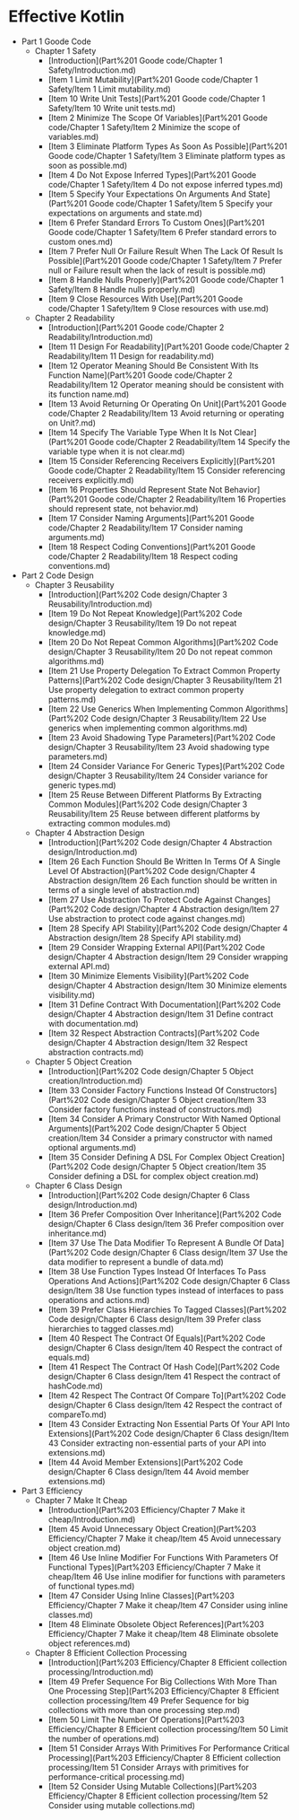 # Effective Kotlin

- Part 1 Goode Code
  - Chapter 1 Safety
    * [Introduction](Part%201 Goode code/Chapter 1 Safety/Introduction.md)
    * [Item 1 Limit Mutability](Part%201 Goode code/Chapter 1 Safety/Item 1 Limit mutability.md)
    * [Item 10 Write Unit Tests](Part%201 Goode code/Chapter 1 Safety/Item 10 Write unit tests.md)
    * [Item 2 Minimize The Scope Of Variables](Part%201 Goode code/Chapter 1 Safety/Item 2 Minimize the scope of variables.md)
    * [Item 3 Eliminate Platform Types As Soon As Possible](Part%201 Goode code/Chapter 1 Safety/Item 3 Eliminate platform types as soon as possible.md)
    * [Item 4 Do Not Expose Inferred Types](Part%201 Goode code/Chapter 1 Safety/Item 4 Do not expose inferred types.md)
    * [Item 5 Specify Your Expectations On Arguments And State](Part%201 Goode code/Chapter 1 Safety/Item 5 Specify your expectations on arguments and state.md)
    * [Item 6 Prefer Standard Errors To Custom Ones](Part%201 Goode code/Chapter 1 Safety/Item 6 Prefer standard errors to custom ones.md)
    * [Item 7 Prefer Null Or Failure Result When The Lack Of Result Is Possible](Part%201 Goode code/Chapter 1 Safety/Item 7 Prefer null or Failure result when the lack of result is possible.md)
    * [Item 8 Handle Nulls Properly](Part%201 Goode code/Chapter 1 Safety/Item 8 Handle nulls properly.md)
    * [Item 9 Close Resources With Use](Part%201 Goode code/Chapter 1 Safety/Item 9 Close resources with use.md)
  - Chapter 2 Readability
    * [Introduction](Part%201 Goode code/Chapter 2 Readability/Introduction.md)
    * [Item 11 Design For Readability](Part%201 Goode code/Chapter 2 Readability/Item 11 Design for readability.md)
    * [Item 12 Operator Meaning Should Be Consistent With Its Function Name](Part%201 Goode code/Chapter 2 Readability/Item 12 Operator meaning should be consistent with its function name.md)
    * [Item 13 Avoid Returning Or Operating On Unit](Part%201 Goode code/Chapter 2 Readability/Item 13 Avoid returning or operating on Unit?.md)
    * [Item 14 Specify The Variable Type When It Is Not Clear](Part%201 Goode code/Chapter 2 Readability/Item 14 Specify the variable type when it is not clear.md)
    * [Item 15 Consider Referencing Receivers Explicitly](Part%201 Goode code/Chapter 2 Readability/Item 15 Consider referencing receivers explicitly.md)
    * [Item 16 Properties Should Represent State Not Behavior](Part%201 Goode code/Chapter 2 Readability/Item 16 Properties should represent state, not behavior.md)
    * [Item 17 Consider Naming Arguments](Part%201 Goode code/Chapter 2 Readability/Item 17 Consider naming arguments.md)
    * [Item 18 Respect Coding Conventions](Part%201 Goode code/Chapter 2 Readability/Item 18 Respect coding conventions.md)
- Part 2 Code Design
  - Chapter 3 Reusability
    * [Introduction](Part%202 Code design/Chapter 3 Reusability/Introduction.md)
    * [Item 19 Do Not Repeat Knowledge](Part%202 Code design/Chapter 3 Reusability/Item 19 Do not repeat knowledge.md)
    * [Item 20 Do Not Repeat Common Algorithms](Part%202 Code design/Chapter 3 Reusability/Item 20 Do not repeat common algorithms.md)
    * [Item 21 Use Property Delegation To Extract Common Property Patterns](Part%202 Code design/Chapter 3 Reusability/Item 21 Use property delegation to extract common property patterns.md)
    * [Item 22 Use Generics When Implementing Common Algorithms](Part%202 Code design/Chapter 3 Reusability/Item 22 Use generics when implementing common algorithms.md)
    * [Item 23 Avoid Shadowing Type Parameters](Part%202 Code design/Chapter 3 Reusability/Item 23 Avoid shadowing type parameters.md)
    * [Item 24 Consider Variance For Generic Types](Part%202 Code design/Chapter 3 Reusability/Item 24 Consider variance for generic types.md)
    * [Item 25 Reuse Between Different Platforms By Extracting Common Modules](Part%202 Code design/Chapter 3 Reusability/Item 25 Reuse between different platforms by extracting common modules.md)
  - Chapter 4 Abstraction Design
    * [Introduction](Part%202 Code design/Chapter 4 Abstraction design/Introduction.md)
    * [Item 26 Each Function Should Be Written In Terms Of A Single Level Of Abstraction](Part%202 Code design/Chapter 4 Abstraction design/Item 26 Each function should be written in terms of a single level of abstraction.md)
    * [Item 27 Use Abstraction To Protect Code Against Changes](Part%202 Code design/Chapter 4 Abstraction design/Item 27 Use abstraction to protect code against changes.md)
    * [Item 28 Specify API Stability](Part%202 Code design/Chapter 4 Abstraction design/Item 28 Specify API stability.md)
    * [Item 29 Consider Wrapping External API](Part%202 Code design/Chapter 4 Abstraction design/Item 29 Consider wrapping external API.md)
    * [Item 30 Minimize Elements Visibility](Part%202 Code design/Chapter 4 Abstraction design/Item 30 Minimize elements visibility.md)
    * [Item 31 Define Contract With Documentation](Part%202 Code design/Chapter 4 Abstraction design/Item 31 Define contract with documentation.md)
    * [Item 32 Respect Abstraction Contracts](Part%202 Code design/Chapter 4 Abstraction design/Item 32 Respect abstraction contracts.md)
  - Chapter 5 Object Creation
    * [Introduction](Part%202 Code design/Chapter 5 Object creation/Introduction.md)
    * [Item 33 Consider Factory Functions Instead Of Constructors](Part%202 Code design/Chapter 5 Object creation/Item 33 Consider factory functions instead of constructors.md)
    * [Item 34 Consider A Primary Constructor With Named Optional Arguments](Part%202 Code design/Chapter 5 Object creation/Item 34 Consider a primary constructor with named optional arguments.md)
    * [Item 35 Consider Defining A DSL For Complex Object Creation](Part%202 Code design/Chapter 5 Object creation/Item 35 Consider defining a DSL for complex object creation.md)
  - Chapter 6 Class Design
    * [Introduction](Part%202 Code design/Chapter 6 Class design/Introduction.md)
    * [Item 36 Prefer Composition Over Inheritance](Part%202 Code design/Chapter 6 Class design/Item 36 Prefer composition over inheritance.md)
    * [Item 37 Use The Data Modifier To Represent A Bundle Of Data](Part%202 Code design/Chapter 6 Class design/Item 37 Use the data modifier to represent a bundle of data.md)
    * [Item 38 Use Function Types Instead Of Interfaces To Pass Operations And Actions](Part%202 Code design/Chapter 6 Class design/Item 38 Use function types instead of interfaces to pass operations and actions.md)
    * [Item 39 Prefer Class Hierarchies To Tagged Classes](Part%202 Code design/Chapter 6 Class design/Item 39 Prefer class hierarchies to tagged classes.md)
    * [Item 40 Respect The Contract Of Equals](Part%202 Code design/Chapter 6 Class design/Item 40 Respect the contract of  equals.md)
    * [Item 41 Respect The Contract Of Hash Code](Part%202 Code design/Chapter 6 Class design/Item 41 Respect the contract of  hashCode.md)
    * [Item 42 Respect The Contract Of Compare To](Part%202 Code design/Chapter 6 Class design/Item 42 Respect the contract of compareTo.md)
    * [Item 43 Consider Extracting Non Essential Parts Of Your API Into Extensions](Part%202 Code design/Chapter 6 Class design/Item 43 Consider extracting non-essential parts of your API into extensions.md)
    * [Item 44 Avoid Member Extensions](Part%202 Code design/Chapter 6 Class design/Item 44 Avoid member extensions.md)
- Part 3 Efficiency
  - Chapter 7 Make It Cheap
    * [Introduction](Part%203 Efficiency/Chapter 7 Make it cheap/Introduction.md)
    * [Item 45 Avoid Unnecessary Object Creation](Part%203 Efficiency/Chapter 7 Make it cheap/Item 45 Avoid unnecessary object creation.md)
    * [Item 46 Use Inline Modifier For Functions With Parameters Of Functional Types](Part%203 Efficiency/Chapter 7 Make it cheap/Item 46 Use inline modifier for functions with parameters of functional types.md)
    * [Item 47 Consider Using Inline Classes](Part%203 Efficiency/Chapter 7 Make it cheap/Item 47 Consider using inline classes.md)
    * [Item 48 Eliminate Obsolete Object References](Part%203 Efficiency/Chapter 7 Make it cheap/Item 48 Eliminate obsolete object references.md)
  - Chapter 8 Efficient Collection Processing
    * [Introduction](Part%203 Efficiency/Chapter 8 Efficient collection processing/Introduction.md)
    * [Item 49 Prefer Sequence For Big Collections With More Than One Processing Step](Part%203 Efficiency/Chapter 8 Efficient collection processing/Item 49 Prefer Sequence for big collections with more than one processing step.md)
    * [Item 50 Limit The Number Of Operations](Part%203 Efficiency/Chapter 8 Efficient collection processing/Item 50 Limit the number of operations.md)
    * [Item 51 Consider Arrays With Primitives For Performance Critical Processing](Part%203 Efficiency/Chapter 8 Efficient collection processing/Item 51 Consider Arrays with primitives for performance-critical processing.md)
    * [Item 52 Consider Using Mutable Collections](Part%203 Efficiency/Chapter 8 Efficient collection processing/Item 52 Consider using mutable collections.md)

